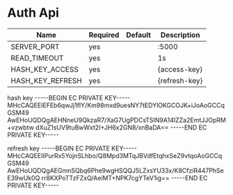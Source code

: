 # Auth Api


| Name              | Required | Default | Description                           |
|-------------------|----------|---------|---------------------------------------|
| SERVER_PORT       | yes      |         | :5000                                 |
| READ_TIMEOUT      | yes      |         | 1s                                    |
| HASH_KEY_ACCESS   | yes      |         | {access-key}                          |
| HASH_KEY_REFRESH  | yes      |         | {refresh-key}                         |


hash key
-----BEGIN EC PRIVATE KEY-----
MHcCAQEEIEFEb6qwJj1fIY/Km98mxd9uesNY7tEDYlOKGCOJK+iJoAoGCCqGSM49
AwEHoUQDQgAEHNneU9QkzaR7/XaG7UgPDCsTSIN9A14IZZa2EmtJJOpRM+vzwbtw
dXuZ1sUV9tuBwWxt2I+JH6x2GN8/xnBaDA==
-----END EC PRIVATE KEY-----

refresh key
-----BEGIN EC PRIVATE KEY-----
MHcCAQEEIIPurRx5YojnSLhbo/Q8Mpd3MTqJBVdfEtqhxSeZ9vtqoAoGCCqGSM49
AwEHoUQDQgAEGmnSQbq6Phe9wgHSQQJ5LZxsYU33x/K8CfziR447PhSeE39wUk0Q
rr8KXPoTTzFZxQ/AeiMT+NPK7cgYTeV1ig==
-----END EC PRIVATE KEY-----

